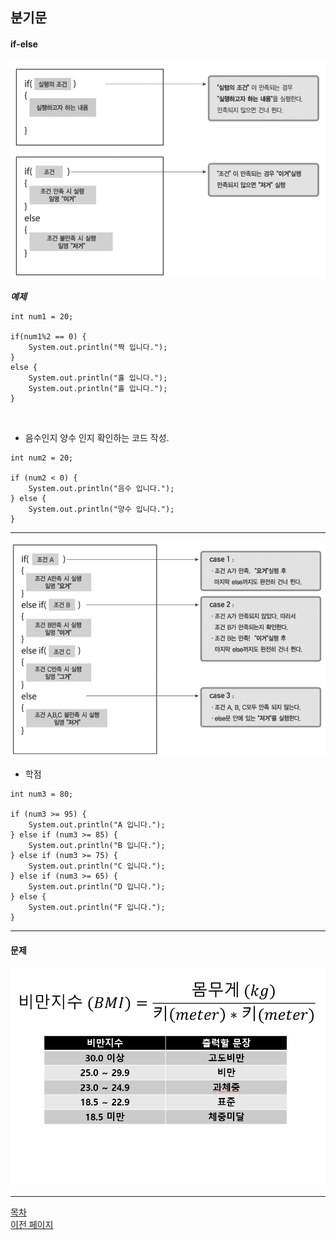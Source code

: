 ## 분기문
#### if-else

<p align="center">
  <img src="../Image/if_else_01.png" alt="if-else">
</p>

___예제___

```
int num1 = 20;

if(num1%2 == 0) {
    System.out.println("짝 입니다.");
}
else {
    System.out.println("홀 입니다.");
    System.out.println("홀 입니다.");
}
```
<br>

- 음수인지 양수 인지 확인하는 코드 작성.

```
int num2 = 20;

if (num2 < 0) {
    System.out.println("음수 입니다.");
} else {
    System.out.println("양수 입니다.");
}
```

---
<p align="center">
  <img src="../Image/if_else_02.png" alt="if-else">
</p>


- 학점

```
int num3 = 80;

if (num3 >= 95) {
    System.out.println("A 입니다.");
} else if (num3 >= 85) {
    System.out.println("B 입니다.");
} else if (num3 >= 75) {
    System.out.println("C 입니다.");
} else if (num3 >= 65) {
    System.out.println("D 입니다.");
} else {
    System.out.println("F 입니다.");
}
```

---
#### 문제

<p align="center">
  <img src="../Image/if_else_03.png" alt="if-else">
</p>

---
<!--목차 & 다음으로 페이지 이동-->
[목차](https://github.com/Devcurve/Java/blob/main/README.md)<br>
[이전 페이지](https://github.com/Devcurve/Java/blob/main/Markdown/operator.md)<br>
<!--[다음 페이지](https://github.com/Devcurve/Java/switch.md)-->
